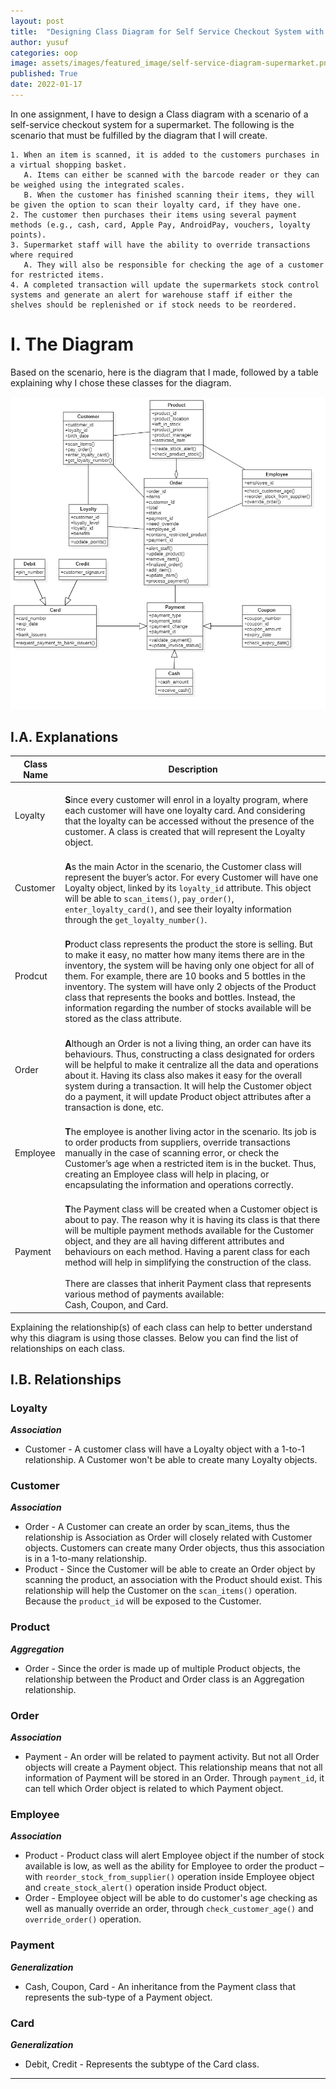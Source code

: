 ```yaml
---
layout: post
title:  "Designing Class Diagram for Self Service Checkout System with Object-Oriented Design"
author: yusuf
categories: oop
image: assets/images/featured_image/self-service-diagram-supermarket.png
published: True
date: 2022-01-17
---
```


In one assignment, I have to design a Class diagram with a scenario of a self-service checkout system for a supermarket. The following is the scenario that must be fulfilled by the diagram that I will create.

```text
1. When an item is scanned, it is added to the customers purchases in a virtual shopping basket. 
   A. Items can either be scanned with the barcode reader or they can be weighed using the integrated scales. 
   B. When the customer has finished scanning their items, they will be given the option to scan their loyalty card, if they have one. 
2. The customer then purchases their items using several payment methods (e.g., cash, card, Apple Pay, AndroidPay, vouchers, loyalty points).
3. Supermarket staff will have the ability to override transactions where required
   A. They will also be responsible for checking the age of a customer for restricted items.
4. A completed transaction will update the supermarkets stock control systems and generate an alert for warehouse staff if either the shelves should be replenished or if stock needs to be reordered.
```

# I. The Diagram

Based on the scenario, here is the diagram that I made, followed by a table explaining why I chose these classes for the diagram.

![](../assets/images/post_image/supermarket-class-diagram.png)

## I.A. Explanations

| Class Name | Description                                                                                                                                                                                                                                                                                                                                                                                                                                                                                                                        |
|------------|------------------------------------------------------------------------------------------------------------------------------------------------------------------------------------------------------------------------------------------------------------------------------------------------------------------------------------------------------------------------------------------------------------------------------------------------------------------------------------------------------------------------------------|
| Loyalty    | <br/>**S**ince every customer will enrol in a loyalty program, where each customer will have one loyalty card. And considering that the loyalty can be accessed without the presence of the customer. A class is created that will represent the Loyalty object.                                                                                                                                                                                                                                                                   |
| Customer   | <br/>**A**s the main Actor in the scenario, the Customer class will represent the buyer’s actor. For every Customer will have one Loyalty object, linked by its `loyalty_id` attribute. This object will be able to `scan_items()`, `pay_order()`, `enter_loyalty_card()`, and see their loyalty information through the `get_loyalty_number()`.                                                                                                                                                                                   |
| Prodcut    | <br/>**P**roduct class represents the product the store is selling. But to make it easy, no matter how many items there are in the inventory, the system will be having only one object for all of them. For example, there are 10 books and 5 bottles in the inventory. The system will have only 2 objects of the Product class that represents the books and bottles. Instead, the information regarding the number of stocks available will be stored as the class attribute.                                                  |
| Order      | <br/>**A**lthough an Order is not a living thing, an order can have its behaviours. Thus, constructing a class designated for orders will be helpful to make it centralize all the data and operations about it. Having its class also makes it easy for the overall system during a transaction. It will help the Customer object do a payment, it will update Product object attributes after a transaction is done, etc.                                                                                                        |
| Employee   | <br/>**T**he employee is another living actor in the scenario. Its job is to order products from suppliers, override transactions manually in the case of scanning error, or check the Customer’s age when a restricted item is in the bucket. Thus, creating an Employee class will help in placing, or encapsulating the information and operations correctly.                                                                                                                                                                   |
| Payment    | <br/>**T**he Payment class will be created when a Customer object is about to pay. The reason why it is having its class is that there will be multiple payment methods available for the Customer object, and they are all having different attributes and behaviours on each method. Having a parent class for each method will help in simplifying the construction of the class. <br/><br/>There are classes that inherit Payment class that represents various method of payments available:<br/>Cash, Coupon, and Card.<br/> |

Explaining the relationship(s) of each class can help to better understand why this diagram is using those classes. Below you can find the list of relationships on each class.

## I.B. Relationships

### Loyalty
_**Association**_
- Customer - A customer class will have a Loyalty object with a 1-to-1 relationship. A Customer won't be able to create many Loyalty objects.

### Customer
_**Association**_
- Order - A Customer can create an order by scan_items, thus the relationship is Association as Order will closely related with Customer objects. Customers can create many Order objects, thus this association is in a 1-to-many relationship.
- Product - Since the Customer will be able to create an Order object by scanning the product, an association with the Product should exist. This relationship will help the Customer on the `scan_items()` operation. Because the `product_id` will be exposed to the Customer.

### Product
_**Aggregation**_
- Order - Since the order is made up of multiple Product objects, the relationship between the Product and Order class is an Aggregation relationship.

### Order
_**Association**_
- Payment - An order will be related to payment activity. But not all Order objects will create a Payment object. This relationship means that not all information of Payment will be stored in an Order. Through `payment_id`, it can tell which Order object is related to which Payment object.

### Employee
_**Association**_
- Product - Product class will alert Employee object if the number of stock available is low, as well as the ability for Employee to order the product – with `reorder_stock_from_supplier()` operation inside Employee object and `create_stock_alert()` operation inside Product object.
- Order - Employee object will be able to do customer's age checking as well as manually override an order, through `check_customer_age()` and `override_order()` operation.

### Payment
_**Generalization**_
- Cash, Coupon, Card - An inheritance from the Payment class that represents the sub-type of a Payment object.

### Card
_**Generalization**_
- Debit, Credit - Represents the subtype of the Card class.

---
